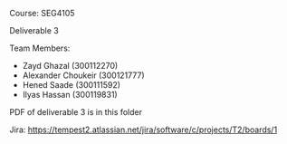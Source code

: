 Course: SEG4105

Deliverable 3

Team Members:

- Zayd Ghazal (300112270)
- Alexander Choukeir (300121777)
- Hened Saade (300111592)
- Ilyas Hassan (300119831)

PDF of deliverable 3 is in this folder

Jira: https://tempest2.atlassian.net/jira/software/c/projects/T2/boards/1
